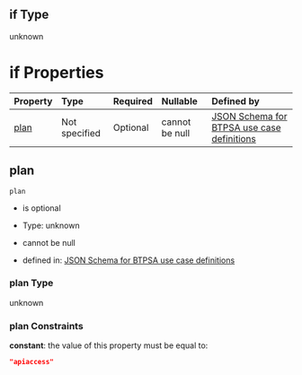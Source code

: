 ## if Type

unknown

# if Properties

| Property      | Type          | Required | Nullable       | Defined by                                                                                                                                                                                                                                  |
| :------------ | :------------ | :------- | :------------- | :------------------------------------------------------------------------------------------------------------------------------------------------------------------------------------------------------------------------------------------ |
| [plan](#plan) | Not specified | Optional | cannot be null | [JSON Schema for BTPSA use case definitions](btpsa-usecase-properties-services-items-allof-1-then-allof-92-then-allof-0-if-properties-plan.md "undefined#/properties/services/items/allOf/1/then/allOf/92/then/allOf/0/if/properties/plan") |

## plan



`plan`

*   is optional

*   Type: unknown

*   cannot be null

*   defined in: [JSON Schema for BTPSA use case definitions](btpsa-usecase-properties-services-items-allof-1-then-allof-92-then-allof-0-if-properties-plan.md "undefined#/properties/services/items/allOf/1/then/allOf/92/then/allOf/0/if/properties/plan")

### plan Type

unknown

### plan Constraints

**constant**: the value of this property must be equal to:

```json
"apiaccess"
```
